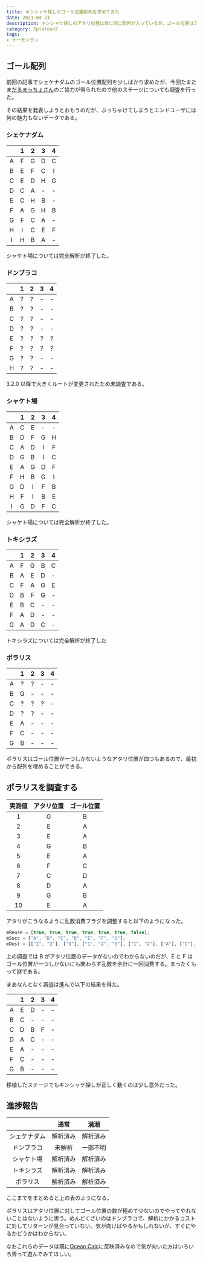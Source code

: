 ```yaml
---
title: キンシャケ探しのゴール位置配列を求めてきた
date: 2021-04-23
description: キンシャケ探しのアタリ位置は常に同じ配列が入っているが、ゴール位置はアタリ位置によって配列が変わってくる
category: Splatoon2
tags:
- サーモンラン
---
```


## ゴール配列

前回の記事でシェケナダムのゴール位置配列を少しばかり求めたが、今回たまたま[だるまっちょさん](https://twitter.com/zeinikkudaruma)のご協力が得られたので他のステージについても調査を行った。

その結果を発表しようとおもうのだが、ぶっちゃけてしまうとエンドユーザには何の魅力もないデータである。

### シェケナダム

|     |  1  |  2  |  3  |  4  |
| :-: | :-: | :-: | :-: | :-: |
|  A  |  F  |  G  |  D  |  C  |
|  B  |  E  |  F  |  C  |  I  |
|  C  |  E  |  D  |  H  |  G  |
|  D  |  C  |  A  |  -  |  -  |
|  E  |  C  |  H  |  B  |  -  |
|  F  |  A  |  G  |  H  |  B  |
|  G  |  F  |  C  |  A  |  -  |
|  H  |  I  |  C  |  E  |  F  |
|  I  |  H  |  B  |  A  |  -  |

シャケト場については完全解析が終了した。

### ドンブラコ

|     |  1  |  2  |  3  |  4  |
| :-: | :-: | :-: | :-: | :-: |
|  A  |  ?  |  ?  |  -  |  -  |
|  B  |  ?  |  ?  |  -  |  -  |
|  C  |  ?  |  ?  |  -  |  -  |
|  D  |  ?  |  ?  |  -  |  -  |
|  E  |  ?  |  ?  |  ?  |  ?  |
|  F  |  ?  |  ?  |  ?  |  ?  |
|  G  |  ?  |  ?  |  -  |  -  |
|  H  |  ?  |  ?  |  -  |  -  |

3.2.0 以降で大きくルートが変更されたため未調査である。

### シャケト場

|     |  1  |  2  |  3  |  4  |
| :-: | :-: | :-: | :-: | :-: |
|  A  |  C  |  E  |  -  |  -  |
|  B  |  D  |  F  |  G  |  H  |
|  C  |  A  |  D  |  I  |  F  |
|  D  |  G  |  B  |  I  |  C  |
|  E  |  A  |  G  |  D  |  F  |
|  F  |  H  |  B  |  G  |  I  |
|  G  |  D  |  I  |  F  |  B  |
|  H  |  F  |  I  |  B  |  E  |
|  I  |  G  |  D  |  F  |  C  |

シャケト場については完全解析が終了した。

### トキシラズ

|     |  1  |  2  |  3  |  4  |
| :-: | :-: | :-: | :-: | :-: |
|  A  |  F  |  G  |  B  |  C  |
|  B  |  A  |  E  |  D  |  -  |
|  C  |  F  |  A  |  G  |  E  |
|  D  |  B  |  F  |  G  |  -  |
|  E  |  B  |  C  |  -  |  -  |
|  F  |  A  |  D  |  -  |  -  |
|  G  |  A  |  D  |  C  |  -  |

トキシラズについては完全解析が終了した

### ポラリス

|     |  1  |  2  |  3  |  4  |
| :-: | :-: | :-: | :-: | :-: |
|  A  |  ?  |  ?  |  -  |  -  |
|  B  |  G  |  -  |  -  |  -  |
|  C  |  ?  |  ?  |  ?  |  -  |
|  D  |  ?  |  ?  |  -  |  -  |
|  E  |  A  |  -  |  -  |  -  |
|  F  |  C  |  -  |  -  |  -  |
|  G  |  B  |  -  |  -  |  -  |

ポラリスはゴール位置が一つしかないようなアタリ位置が四つもあるので、最初から配列を埋めることができる。

## ポラリスを調査する

| 実測値 | アタリ位置 | ゴール位置 |
| :----: | :--------: | :--------: |
|   1    |     G      |     B      |
|   2    |     E      |     A      |
|   3    |     E      |     A      |
|   4    |     G      |     B      |
|   5    |     E      |     A      |
|   6    |     F      |     C      |
|   7    |     C      |     D      |
|   8    |     D      |     A      |
|   9    |     G      |     B      |
|   10   |     E      |     A      |

アタリがこうなるように乱数消費フラグを調整すると以下のようになった。

```javascript
mReuse = [true, true, true, true, true, true, false];
mSucc = ["A", "B", "C", "D", "E", "F", "G"];
mDest = [["1", "2"], ["G"], ["1", "2", "3"], ["1", "2"], ["A"], ["C"], ["B"]];
```

上の調査では B がアタリ位置のデータがないのでわからないのだが、E と F はゴール位置が一つしかないにも関わらず乱数を余計に一回消費する。まったくもって謎である。

まあなんとなく調査は進んで以下の結果を得た。

|     |  1  |  2  |  3  |  4  |
| :-: | :-: | :-: | :-: | :-: |
|  A  |  E  |  D  |  -  |  -  |
|  B  |  C  |  -  |  -  |  -  |
|  C  |  D  |  B  |  F  |  -  |
|  D  |  A  |  C  |  -  |  -  |
|  E  |  A  |  -  |  -  |  -  |
|  F  |  C  |  -  |  -  |  -  |
|  G  |  B  |  -  |  -  |  -  |

移植したステージでもキンシャケ探しが正しく動くのは少し意外だった。

## 進捗報告

|              |   通常   |   満潮   |
| :----------: | :------: | :------: |
| シェケナダム | 解析済み | 解析済み |
|  ドンブラコ  |  未解析  | 一部不明 |
|  シャケト場  | 解析済み | 解析済み |
|  トキシラズ  | 解析済み | 解析済み |
|   ポラリス   | 解析済み | 解析済み |

ここまでをまとめると上の表のようになる。

ポラリスはアタリ位置に対してゴール位置の数が極めて少ないのでやってやれないことはないように思う。めんどくさいのはドンブラコで、解析にかかるコストに対してリターンが見合っていない。気が向けばやるかもしれないが、すぐにやるかどうかはわからない。

なおこれらのデータは既に[Ocean Calc](https://salmonrun-records.netlify.app/ocean/)に反映済みなので気が向いた方はいろいろ弄って遊んでみてほしい。
